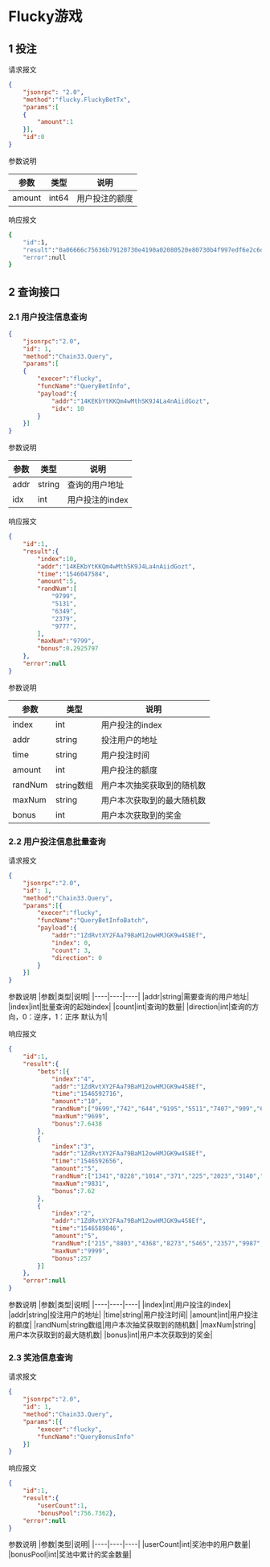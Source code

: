 # Flucky游戏

## 1 投注
请求报文

```json
{
    "jsonrpc": "2.0",
    "method":"flucky.FluckyBetTx",
    "params":[
    {
        "amount":1
    }],
    "id":0
}
```
参数说明

|参数|类型|说明|
|----|----|----|
|amount|int64|用户投注的额度|

响应报文

```bash
{
    "id":1,
	"result":"0a06666c75636b79120730e4190a02080520e80730b4f997edf6e2c6db093a2231474854716e6d6a66336f3963335a6b537136356158636d6867567a6f4b45446f72",
    "error":null
}
```

## 2 查询接口

### 2.1 用户投注信息查询

```json
{
    "jsonrpc":"2.0",
    "id": 1, 
    "method":"Chain33.Query",
    "params":[
    {
        "execer":"flucky", 
        "funcName":"QueryBetInfo", 
        "payload":{
            "addr":"14KEKbYtKKQm4wMthSK9J4La4nAiidGozt", 
            "idx": 10
        }
    }]
}
```

参数说明

|参数|类型|说明|
|----|----|----|
|addr|string|查询的用户地址|
|idx|int|用户投注的index|

响应报文
```json
{
    "id":1,
    "result":{
        "index":10,
        "addr":"14KEKbYtKKQm4wMthSK9J4La4nAiidGozt",
        "time":"1546047584",
        "amount":5,
        "randNum":[
            "9799",
            "5131",
            "6349",
            "2379",
            "9777",
        ],
        "maxNum":"9799",
        "bonus":0.2925797
    },
    "error":null
}
```

参数说明

|参数|类型|说明|
|----|----|----|
|index|int|用户投注的index|
|addr|string|投注用户的地址|
|time|string|用户投注时间|
|amount|int|用户投注的额度|
|randNum|string数组|用户本次抽奖获取到的随机数|
|maxNum|string|用户本次获取到的最大随机数|
|bonus|int|用户本次获取到的奖金|

### 2.2 用户投注信息批量查询

请求报文

```json
{
    "jsonrpc":"2.0", 
    "id": 1, 
    "method":"Chain33.Query",
    "params":[{
        "execer":"flucky", 
        "funcName":"QueryBetInfoBatch", 
        "payload":{
            "addr":"1ZdRvtXY2FAa79BaM12owHMJGK9w4S8Ef", 
            "index": 0, 
            "count": 3, 
            "direction": 0
        }
    }]
} 
```

参数说明
|参数|类型|说明|
|----|----|----|
|addr|string|需要查询的用户地址|
|index|int|批量查询的起始index|
|count|int|查询的数量|
|direction|int|查询的方向，0：逆序，1：正序 默认为1|

响应报文

```json
{
    "id":1,
    "result":{
        "bets":[{
            "index":"4",
            "addr":"1ZdRvtXY2FAa79BaM12owHMJGK9w4S8Ef",
            "time":"1546592716",
            "amount":"10",
            "randNum":["9699","742","644","9195","5511","7407","909","6013","9404","6813"],
            "maxNum":"9699",
            "bonus":7.6438
        },
        {
            "index":"3",
            "addr":"1ZdRvtXY2FAa79BaM12owHMJGK9w4S8Ef",
            "time":"1546592656",
            "amount":"5",
            "randNum":["1341","8228","1014","371","225","2023","3140","1211","3876","9755","7726","9831"],
            "maxNum":"9831",
            "bonus":7.62
        },
        {
            "index":"2",
            "addr":"1ZdRvtXY2FAa79BaM12owHMJGK9w4S8Ef",
            "time":"1546589846",
            "amount":"5",
            "randNum":["215","8803","4368","8273","5465","2357","9987","459","9999","6073"],
            "maxNum":"9999",
            "bonus":257
        }]
    },
    "error":null
}
```

参数说明
|参数|类型|说明|
|----|----|----|
|index|int|用户投注的index|
|addr|string|投注用户的地址|
|time|string|用户投注时间|
|amount|int|用户投注的额度|
|randNum|string数组|用户本次抽奖获取到的随机数|
|maxNum|string|用户本次获取到的最大随机数|
|bonus|int|用户本次获取到的奖金|



### 2.3 奖池信息查询

请求报文

```json
{
    "jsonrpc":"2.0", 
    "id": 1, 
    "method":"Chain33.Query",
    "params":[{
        "execer":"flucky", 
        "funcName":"QueryBonusInfo"
    }]
}
```

响应报文
```json
{
    "id":1,
    "result":{
        "userCount":1,
        "bonusPool":756.7362},
    "error":null
}
```

参数说明
|参数|类型|说明|
|----|----|----|
|userCount|int|奖池中的用户数量|
|bonusPool|int|奖池中累计的奖金数量|